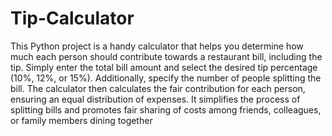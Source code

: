 # Tip-Calculator
This Python project is a handy calculator that helps you determine how much each person should contribute towards a restaurant bill, including the tip. Simply enter the total bill amount and select the desired tip percentage (10%, 12%, or 15%). Additionally, specify the number of people splitting the bill. The calculator then calculates the fair contribution for each person, ensuring an equal distribution of expenses. It simplifies the process of splitting bills and promotes fair sharing of costs among friends, colleagues, or family members dining together
